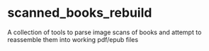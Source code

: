 # scanned_books_rebuild
A collection of tools to parse image scans of books and attempt to reassemble them into working pdf/epub files
